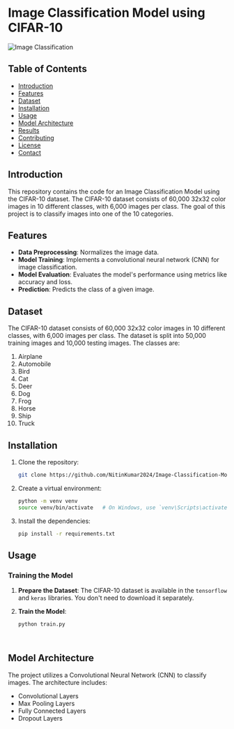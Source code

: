 # Image Classification Model using CIFAR-10

![Image Classification](https://www.simplilearn.com/ice9/free_resources_article_thumb/KerasImageClassificationModels/ImageClassification_Models_1.png)

## Table of Contents
- [Introduction](#introduction)
- [Features](#features)
- [Dataset](#dataset)
- [Installation](#installation)
- [Usage](#usage)
- [Model Architecture](#model-architecture)
- [Results](#results)
- [Contributing](#contributing)
- [License](#license)
- [Contact](#contact)

## Introduction

This repository contains the code for an Image Classification Model using the CIFAR-10 dataset. The CIFAR-10 dataset consists of 60,000 32x32 color images in 10 different classes, with 6,000 images per class. The goal of this project is to classify images into one of the 10 categories.

## Features

- **Data Preprocessing**: Normalizes the image data.
- **Model Training**: Implements a convolutional neural network (CNN) for image classification.
- **Model Evaluation**: Evaluates the model's performance using metrics like accuracy and loss.
- **Prediction**: Predicts the class of a given image.

## Dataset

The CIFAR-10 dataset consists of 60,000 32x32 color images in 10 different classes, with 6,000 images per class. The dataset is split into 50,000 training images and 10,000 testing images. The classes are:

1. Airplane
2. Automobile
3. Bird
4. Cat
5. Deer
6. Dog
7. Frog
8. Horse
9. Ship
10. Truck

## Installation

1. Clone the repository:
    ```bash
    git clone https://github.com/NitinKumar2024/Image-Classification-Model-
   
    ```

2. Create a virtual environment:
    ```bash
    python -m venv venv
    source venv/bin/activate   # On Windows, use `venv\Scripts\activate`
    ```

3. Install the dependencies:
    ```bash
    pip install -r requirements.txt
    ```

## Usage

### Training the Model

1. **Prepare the Dataset**:
    The CIFAR-10 dataset is available in the `tensorflow` and `keras` libraries. You don't need to download it separately.

2. **Train the Model**:
    ```bash
    python train.py
    ```

    ```


## Model Architecture

The project utilizes a Convolutional Neural Network (CNN) to classify images. The architecture includes:

- Convolutional Layers
- Max Pooling Layers
- Fully Connected Layers
- Dropout Layers
